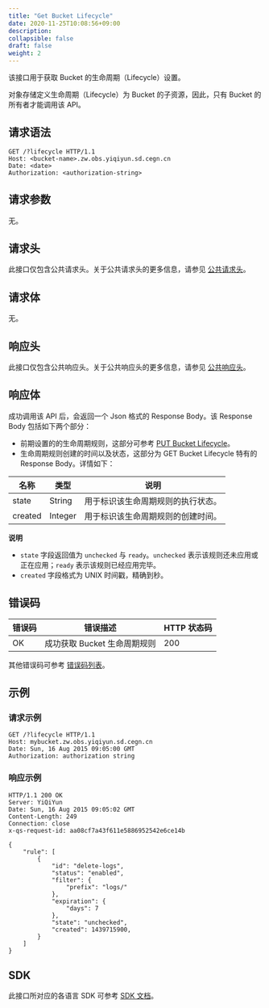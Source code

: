 ```yaml
---
title: "Get Bucket Lifecycle"
date: 2020-11-25T10:08:56+09:00
description:
collapsible: false
draft: false
weight: 2
---
```


该接口用于获取 Bucket 的生命周期（Lifecycle）设置。

对象存储定义生命周期（Lifecycle）为 Bucket 的子资源，因此，只有 Bucket 的所有者才能调用该 API。

## 请求语法

```http
GET /?lifecycle HTTP/1.1
Host: <bucket-name>.zw.obs.yiqiyun.sd.cegn.cn
Date: <date>
Authorization: <authorization-string>
```

## 请求参数

无。

## 请求头

此接口仅包含公共请求头。关于公共请求头的更多信息，请参见 [公共请求头](/storage/object-storage/api/common_header/#请求头字段-request-header)。

## 请求体

无。

## 响应头

此接口仅包含公共响应头。关于公共响应头的更多信息，请参见 [公共响应头](/storage/object-storage/api/common_header/#响应头字段-response-header)。

## 响应体

成功调用该 API 后，会返回一个 Json 格式的 Response Body。该 Response Body 包括如下两个部分：
- 前期设置的的生命周期规则，这部分可参考 [PUT Bucket Lifecycle](../put_lifecycle#request-body)。
- 生命周期规则创建的时间以及状态，这部分为 GET Bucket Lifecycle 特有的 Response Body。详情如下：

| 名称 | 类型 | 说明 |
| --- | --- | --- |
| state | String | 用于标识该生命周期规则的执行状态。|
| created | Integer | 用于标识该生命周期规则的创建时间。|

**说明**
- `state` 字段返回值为 `unchecked` 与 `ready`。`unchecked` 表示该规则还未应用或正在应用；`ready` 表示该规则已经应用完毕。
- `created` 字段格式为 UNIX 时间戳，精确到秒。

## 错误码

| 错误码 | 错误描述 | HTTP 状态码 |
| --- | --- | --- |
| OK | 成功获取 Bucket 生命周期规则 | 200 |

其他错误码可参考 [错误码列表](/storage/object-storage/api/error_code/#错误码列表)。

## 示例

### 请求示例

```http
GET /?lifecycle HTTP/1.1
Host: mybucket.zw.obs.yiqiyun.sd.cegn.cn
Date: Sun, 16 Aug 2015 09:05:00 GMT
Authorization: authorization string
```

### 响应示例

```http
HTTP/1.1 200 OK
Server: YiQiYun
Date: Sun, 16 Aug 2015 09:05:02 GMT
Content-Length: 249
Connection: close
x-qs-request-id: aa08cf7a43f611e5886952542e6ce14b

{
    "rule": [
        {
            "id": "delete-logs",
            "status": "enabled",
            "filter": {
                "prefix": "logs/"
            },
            "expiration": {
                "days": 7
            },
            "state": "unchecked",
            "created": 1439715900,
        }
    ]
}
```

## SDK

此接口所对应的各语言 SDK 可参考 [SDK 文档](/storage/object-storage/sdk/)。
